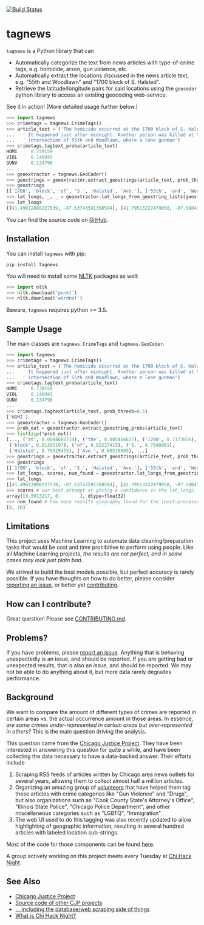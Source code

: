 [![Build Status](https://travis-ci.org/chicago-justice-project/article-tagging.svg?branch=master)](https://travis-ci.org/chicago-justice-project/article-tagging)

# tagnews

`tagnews` is a Python library that can

* Automatically categorize the text from news articles with type-of-crime tags, e.g. homicide, arson, gun violence, etc.
* Automatically extract the locations discussed in the news article text, e.g. "55th and Woodlawn" and "1700 block of S. Halsted".
* Retrieve the latitude/longitude pairs for said locations using the `geocoder` python library to access an existing geocoding web-service.

See it in action! (More detailed usage further below.)

```python
>>> import tagnews
>>> crimetags = tagnews.CrimeTags()
>>> article_text = ('The homicide occurred at the 1700 block of S. Halsted Ave.'
...   ' It happened just after midnight. Another person was killed at the'
...   ' intersection of 55th and Woodlawn, where a lone gunman')
>>> crimetags.tagtext_proba(article_text)
HOMI     0.739159
VIOL     0.146943
GUNV     0.134798
...
>>> geoextractor = tagnews.GeoCoder()
>>> geostrings = geoextractor.extract_geostrings(article_text, prob_thresh=0.5)
>>> geostrings
[['1700', 'block', 'of', 'S.', 'Halsted', 'Ave.'], ['55th', 'and', 'Woodlawn,']]
>>> lat_longs, _, _ = geoextractor.lat_longs_from_geostring_lists(geostrings)
>>> lat_longs
[[41.49612808227539, -87.63743591308594], [41.79513222479058, -87.58843505219843]]
```

You can find the source code on [GitHub](https://github.com/chicago-justice-project/article-tagging).

## Installation

You can install `tagnews` with pip:

```
pip install tagnews
```

You will need to install some [NLTK](http://www.nltk.org/) packages as well:

```python
>>> import nltk
>>> nltk.download('punkt')
>>> nltk.download('wordnet')
```

Beware, `tagnews` requires python >= 3.5.

## Sample Usage

The main classes are `tagnews.CrimeTags` and `tagnews.GeoCoder`.

```python
>>> import tagnews
>>> crimetags = tagnews.CrimeTags()
>>> article_text = ('The homicide occurred at the 1700 block of S. Halsted Ave.'
...   ' It happened just after midnight. Another person was killed at the'
...   ' intersection of 55th and Woodlawn, where a lone gunman')
>>> crimetags.tagtext_proba(article_text)
HOMI     0.739159
VIOL     0.146943
GUNV     0.134798
...
>>> crimetags.tagtext(article_text, prob_thresh=0.5)
['HOMI']
>>> geoextractor = tagnews.GeoCoder()
>>> prob_out = geoextractor.extract_geostring_probs(article_text)
>>> list(zip(*prob_out))
[..., ('at', 0.0044685714), ('the', 0.005466637), ('1700', 0.7173856),
 ('block', 0.81395197), ('of', 0.82227415), ('S.', 0.7940061),
 ('Halsted', 0.70529455), ('Ave.', 0.60538065), ...]
>>> geostrings = geoextractor.extract_geostrings(article_text, prob_thresh=0.5)
>>> geostrings
[['1700', 'block', 'of', 'S.', 'Halsted', 'Ave.'], ['55th', 'and', 'Woodlawn,']]
>>> lat_longs, scores, num_found = geoextractor.lat_longs_from_geostring_lists(geostrings)
>>> lat_longs
[[41.49612808227539, -87.63743591308594], [41.79513222479058, -87.58843505219843]]
>>> scores # our best attempt at giving a confidence in the lat_longs, higher is better
array([0.5913217, 0.       ], dtype=float32)
>>> num_found # how many results gisgraphy found for the (post-processed) geostring
[8, 10]
```

## Limitations

This project uses Machine Learning to automate data cleaning/preparation tasks that would be cost and time prohibitive to perform using people. Like all Machine Learning projects, *the results are not perfect, and in some cases may look just plain bad*.

We strived to build the best models possible, but perfect accuracy is rarely possible. If you have thoughts on how to do better, please consider [reporting an issue](https://github.com/chicago-justice-project/article-tagging/issues/new), or better yet  [contributing](https://github.com/chicago-justice-project/article-tagging/blob/master/CONTRIBUTING.md).

## How can I contribute?

Great question! Please see [CONTRIBUTING.md](https://github.com/chicago-justice-project/article-tagging/blob/master/CONTRIBUTING.md).

## Problems?

If you have problems, please [report an issue](https://github.com/chicago-justice-project/article-tagging/issues/new). Anything that is behaving unexpectedly is an issue, and should be reported. If you are getting bad or unexpected results, that is also an issue, and should be reported. We may not be able to do anything about it, but more data rarely degrades performance.

## Background

We want to compare the amount of different types of crimes are reported in certain areas vs. the actual occurrence amount in those areas. In essence, *are some crimes under-represented in certain areas but over-represented in others?* This is the main question driving the analysis.

This question came from the [Chicago Justice Project](http://chicagojustice.org/). They have been interested in answering this question for quite a while, and have been collecting the data necessary to have a data-backed answer. Their efforts include

1. Scraping RSS feeds of articles written by Chicago area news outlets for several years, allowing them to collect almost half a million articles.
2. Organizing an amazing group of [volunteers](http://chicagojustice.org/volunteer-for-cjp/) that have helped them tag these articles with crime categories like "Gun Violence" and "Drugs", but also organizations such as "Cook County State's Attorney's Office", "Illinois State Police", "Chicago Police Department", and other miscellaneous categories such as "LGBTQ", "Immigration".
3. The web UI used to do this tagging was also recently updated to allow highlighting of geographic information, resulting in several hundred articles with labeled location sub-strings.

Most of the code for those components can be found [here](https://github.com/chicago-justice-project/chicago-justice).

A group actively working on this project meets every Tuesday at [Chi Hack Night](https://chihacknight.org/).

## See Also

* [Chicago Justice Project](http://chicagojustice.org/)
* [Source code of other CJP projects](https://github.com/chicago-justice-project)
* [... including the database/web scraping side of things](https://github.com/chicago-justice-project/chicago-justice)
* [What is Chi Hack Night?](https://chihacknight.org/about.html)
